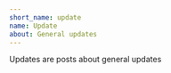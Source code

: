 ```yaml
---
short_name: update
name: Update
about: General updates
---
```

Updates are posts about general updates